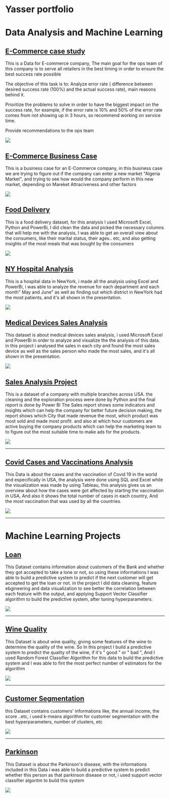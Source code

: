 # Yasser portfolio

# Data Analysis and Machine Learning 

## [E-Commerce case study](https://github.com/Yasserz12/E-Commerce-case-study)
This is a Data for E-commerce company, The main goal for the ops team of this company is to serve all retailers in the best timing in order to ensure the best success rate possible

The objective of this task is to:
Analyze error rate ( difference between desired success rate (100%) and the actual success rate), main reasons behind it.

Prioritize the problems to solve in order to have the biggest impact on the success rate, for example, if the error rate is 10% and 50% of the error rate comes from not showing up in 3 hours, so recommend working on service time.

Provide recommendations to the ops team 

![](/images/findings.png)

## [E-Commerce Business Case](https://github.com/Yasserz12/E-Commerce-Business-Case)
This is a business case for an E-Commerce company, in this business case we are trying to figure out if the company can enter a new market "Algeria Market", and trying to see how would the company perform in this new market, depending on Mareket Attraciveness and other factors

![](/images/Market-.png)




## [Food Delivery](https://github.com/Yasserz12/food-delivery)
This is a food delivery dataset, for this analysis I used Microsoft Excel, Python and PowerBi, I did clean the data and picked the necessary columns that will help me with the analysis, I was able to get an overall view about the consumers, like their marital status, their ages.. etc, and also getting insights of the most meals that was bought by the consumers

![](/images/dfsdf.jpg)

## [NY Hospital Analysis](https://github.com/Yasserz12/Hospital-Analysis)
This is a hospital data in NewYork, i made all the analysis using Excel and PowerBi, i was able to analyze the revenue for each department and each month" May and June" as well as finding out which district in NewYork had the most patients, and it's all shown in the presentation.

![](/images/hospital.jpg)

## [Medical Devices Sales Analysis](https://github.com/Yasserz12/Medical-devices-sales)
This dataset is about medical devices sales analysis, i used Microsoft Excel and PowerBi in order to analyze and visualize the the analysis of this data. in this project i analysed the sales in each city and found the most sales device as well as the sales person who made the most sales, and it's all shown in the presentation.

![](/images/Ba.jpg)

## [Sales Analysis Project](https://github.com/Yasserz12/Sales-Report)
This is a dataset of a company with multiple branches across USA. the cleaning and the exploration process were done by Python and the final report is done by Power Bi The Sales report shows some indicators and insights which can help the company for better future decision making, the report shows which City that made revenue the most, which product was most sold and made most profit. and also at which hour customers are active buying the company products which can help the marketing team to to figure out the most suitable time to make ads for the products.

![](/images/Sales_Vis.jpg)


-------------------------------------------------------------------------------------------------------------------------------------------------------------------------


## [Covid Cases and Vaccinations Analysis](https://github.com/Yasserz12/Cases_and_Vaccinations)

This Data is about the cases and the vaccination of Covid 19 in the world and especifically in USA, the analysis were done using SQL and Excel while the visualization was made by using Tableau, this analysis gives us an overview about how the cases were got affected by starting the vaccination in USA, And also it shows the total number of cases in each country, And the most vaccination that was used by all the countries.

![](/images/cases_with_start_vaccination.jpg)

-----------------------------------------------------------------------------------------------------------------------------------------------------------------------
# Machine Learning Projects

## [Loan](https://github.com/Yasserz12/Loan-/blob/main/Loan.ipynb)

This Dataset contains information about customers of the Bank and whether they got accepted to take a lone or not, so using these informations I was able to build a predictive system to predict if the next customer will get accepted to get the loan or not. in the project I did data cleaning, feature ebgineering and data visualization to see better the correlation between each feature with the output, and applying Support Vector Classifier algorithm to build the predictive system, after tuning hyperparameters.

![](/images/bank-loan-3df7.jpg)


-----------------------------------------------------------------------------------------------------------------------------------------------------------------------

## [Wine Quality](https://github.com/Yasserz12/Wine-Quality/blob/main/Wine.ipynb)

This Dataset is about wine quality, giving some features of the wine to determine the quality of the wine. So In this project I build a predictive system to predict the quality of the wine, if it's " good " or " bad ", And I used Random Forest Classifier Algorithm for this data to build the predictive system and I was able to fint the most perfect number of estimators for the algorithm

![](/images/af863f35d4d4d1fea32dac97e8af854b.jpg)

-----------------------------------------------------------------------------------------------------------------------------------------------------------------------

## [Customer Segmentation](https://github.com/Yasserz12/Customer-Segmentation/blob/main/Customer_segmentation%20kmeans.ipynb)

this Dataset contains customers' informations like, the annual income, the score ..etc, i used k-means algorithm for customer segmentation with the best hyperparameters, number of clusters, etc


![](/images/3-tips-segmentation-og.png)

-----------------------------------------------------------------------------------------------------------------------------------------------------------------------

## [Parkinson](https://github.com/Yasserz12/Parkinson./blob/main/Parkinsons%20.ipynb)

This Dataset is about the Parkinson's disease, with the informations included in this Data i was able to build a predictive system to predict whether this person as that parkinson disease or not, i used support vector classifier algoritm to build this system

![](/images/depositphotos_119003306-stock-photo-parkinson-disease-word-cloud-concept.jpg)



